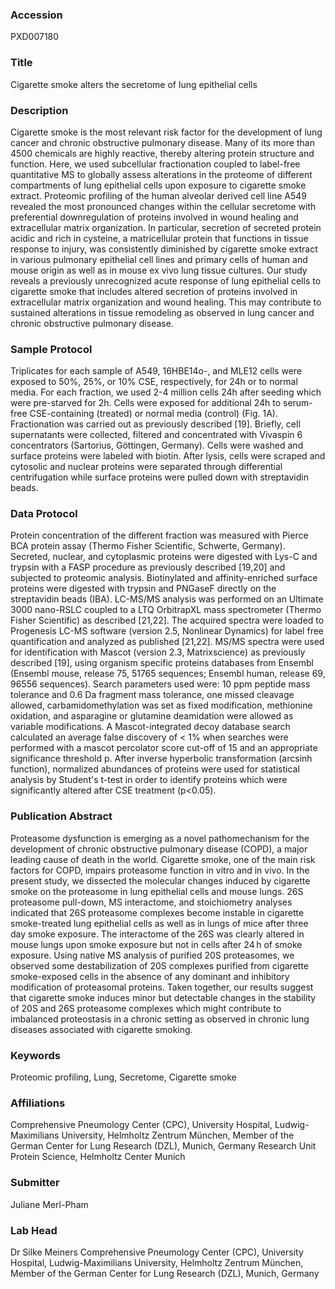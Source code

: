 ### Accession
PXD007180

### Title
Cigarette smoke alters the secretome of lung epithelial cells

### Description
Cigarette smoke is the most relevant risk factor for the development of lung cancer and chronic obstructive pulmonary disease. Many of its more than 4500 chemicals are highly reactive, thereby altering protein structure and function. Here, we used subcellular fractionation coupled to label-free quantitative MS to globally assess alterations in the proteome of different compartments of lung epithelial cells upon exposure to cigarette smoke extract. Proteomic profiling of the human alveolar derived cell line A549 revealed the most pronounced changes within the cellular secretome with preferential downregulation of proteins involved in wound healing and extracellular matrix organization. In particular, secretion of secreted protein acidic and rich in cysteine, a matricellular protein that functions in tissue response to injury, was consistently diminished by cigarette smoke extract in various pulmonary epithelial cell lines and primary cells of human and mouse origin as well as in mouse ex vivo lung tissue cultures. Our study reveals a previously unrecognized acute response of lung epithelial cells to cigarette smoke that includes altered secretion of proteins involved in extracellular matrix organization and wound healing. This may contribute to sustained alterations in tissue remodeling as observed in lung cancer and chronic obstructive pulmonary disease.

### Sample Protocol
Triplicates for each sample of A549, 16HBE14o-, and MLE12 cells were exposed to 50%, 25%, or 10% CSE, respectively, for 24h or to normal media. For each fraction, we used 2-4 million cells 24h after seeding which were pre-starved for 2h. Cells were exposed for additional 24h to serum-free CSE-containing (treated) or normal media (control) (Fig. 1A). Fractionation was carried out as previously described [19]. Briefly, cell supernatants were collected, filtered and concentrated with Vivaspin 6 concentrators (Sartorius, Göttingen, Germany). Cells were washed and surface proteins were labeled with biotin. After lysis, cells were scraped and cytosolic and nuclear proteins were separated through differential centrifugation while surface proteins were pulled down with streptavidin beads.

### Data Protocol
Protein concentration of the different fraction was measured with Pierce BCA protein assay (Thermo Fisher Scientific, Schwerte, Germany). Secreted, nuclear, and cytoplasmic proteins were digested with Lys-C and trypsin with a FASP procedure as previously described [19,20] and subjected to proteomic analysis. Biotinylated and affinity-enriched surface proteins were digested with trypsin and PNGaseF directly on the streptavidin beads (IBA). LC-MS/MS analysis was performed on an Ultimate 3000 nano-RSLC coupled to a LTQ OrbitrapXL mass spectrometer (Thermo Fisher Scientific) as described [21,22]. The acquired spectra were loaded to Progenesis LC-MS software (version 2.5, Nonlinear Dynamics) for label free quantification and analyzed as published [21,22]. MS/MS spectra were used for identification with Mascot (version 2.3, Matrixscience) as previously described [19], using organism specific proteins databases from Ensembl (Ensembl mouse, release 75, 51765 sequences; Ensembl human, release 69, 96556 sequences). Search parameters used were: 10 ppm peptide mass tolerance and 0.6 Da fragment mass tolerance, one missed cleavage allowed, carbamidomethylation was set as fixed modification, methionine oxidation, and asparagine or glutamine deamidation were allowed as variable modifications. A Mascot-integrated decoy database search calculated an average false discovery of < 1% when searches were performed with a mascot percolator score cut-off of 15 and an appropriate significance threshold p. After inverse hyperbolic transformation (arcsinh function), normalized abundances of proteins were used for statistical analysis by Student's t-test in order to identify proteins which were significantly altered after CSE treatment (p<0.05).

### Publication Abstract
Proteasome dysfunction is emerging as a novel pathomechanism for the development of chronic obstructive pulmonary disease (COPD), a major leading cause of death in the world. Cigarette smoke, one of the main risk factors for COPD, impairs proteasome function in vitro and in vivo. In the present study, we dissected the molecular changes induced by cigarette smoke on the proteasome in lung epithelial cells and mouse lungs. 26S proteasome pull-down, MS interactome, and stoichiometry analyses indicated that 26S proteasome complexes become instable in cigarette smoke-treated lung epithelial cells as well as in lungs of mice after three day smoke exposure. The interactome of the 26S was clearly altered in mouse lungs upon smoke exposure but not in cells after 24&#x202f;h of smoke exposure. Using native MS analysis of purified 20S proteasomes, we observed some destabilization of 20S complexes purified from cigarette smoke-exposed cells in the absence of any dominant and inhibitory modification of proteasomal proteins. Taken together, our results suggest that cigarette smoke induces minor but detectable changes in the stability of 20S and 26S proteasome complexes which might contribute to imbalanced proteostasis in a chronic setting as observed in chronic lung diseases associated with cigarette smoking.

### Keywords
Proteomic profiling, Lung, Secretome, Cigarette smoke

### Affiliations
Comprehensive Pneumology Center (CPC), University Hospital, Ludwig-Maximilians University, Helmholtz Zentrum München, Member of the German Center for Lung Research (DZL), Munich, Germany
Research Unit Protein Science, Helmholtz Center Munich

### Submitter
Juliane Merl-Pham

### Lab Head
Dr Silke Meiners
Comprehensive Pneumology Center (CPC), University Hospital, Ludwig-Maximilians University, Helmholtz Zentrum München, Member of the German Center for Lung Research (DZL), Munich, Germany


